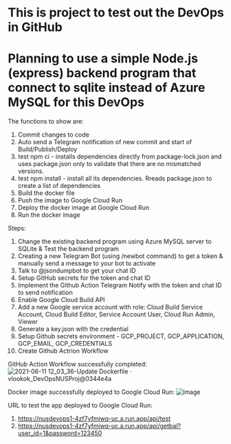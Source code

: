 # This is project to test out the DevOps in GitHub

# Planning to use a simple Node.js (express) backend program that connect to sqlite instead of Azure MySQL for this DevOps

The functions to show are:
1. Commit changes to code
2. Auto send a Telegram notification of new commit and start of Build/Publish/Deploy
3. test npm ci - installs dependencies directly from package-lock.json and uses package.json only to validate that there are no mismatched versions.
4. test npm install - install all its dependencies. Rreads package.json to create a list of dependencies   
5. Build the docker file
6. Push the image to Google Cloud Run
7. Deploy the docker image at Google Cloud Run
8. Run the docker image

Steps:
1. Change the existing backend program using Azure MySQL server to SQLite & Test the backend program
2. Creating a new Telegram Bot (using /newbot command) to get a token & manually send a message to your bot to activate
3. Talk to @jsondumpbot to get your chat ID
4. Setup GitHub secrets for the token and chat ID
5. Implement the Github Action Telegram Notify with the token and chat ID to send notification
6. Enable Google Cloud Build API
7. Add a new Google service account with role: Cloud Build Service Account, Cloud Build Editor, Service Account User, Cloud Run Admin, Viewer 
8. Generate a key.json with the credential
9. Setup Github secrets environment - GCP_PROJECT, GCP_APPLICATION, GCP_EMAIL, GCP_CREDENTIALS
10. Create Github Actrion Workflow

GitHub Action Workflow successfully completed:
![2021-06-11 12_03_36-Update Dockerfile · vlookok_DevOpsNUSProj@0344e4a](https://user-images.githubusercontent.com/79569990/121629104-1bd48e80-caad-11eb-927d-34d4f54e4b22.jpg)

Docker image successfully deployed to Google Cloud Run:
![image](https://user-images.githubusercontent.com/79569990/121629266-6524de00-caad-11eb-8f7e-4e9482b7373f.png)

URL to test the app deployed to Google Cloud Run:
1. https://nusdevops1-4zf7yfmiwq-uc.a.run.app/api/test
2. https://nusdevops1-4zf7yfmiwq-uc.a.run.app/api/getbal?user_id=1&password=123450
